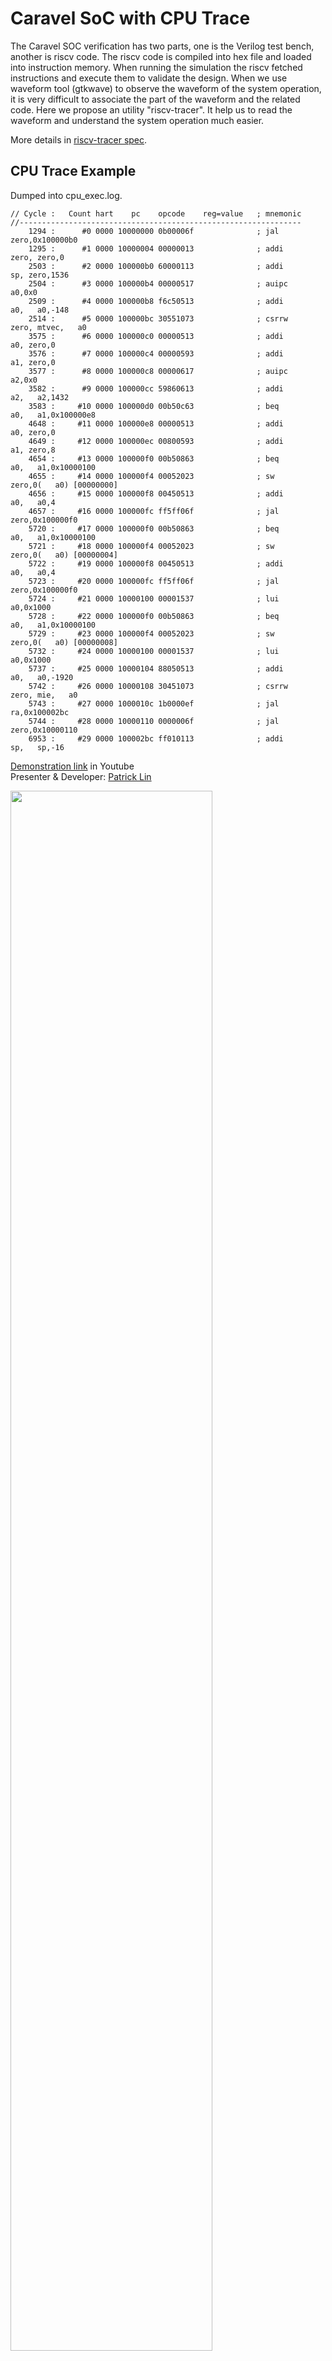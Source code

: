 # Caravel SoC with CPU Trace
The Caravel SOC verification has two parts, one is the Verilog test bench, another is riscv code. The riscv code is compiled into hex file and loaded into instruction memory. When running the simulation the riscv fetched instructions and execute them to validate the design. When we use waveform tool (gtkwave) to observe the waveform of the system operation, it is very difficult to associate the part of the waveform  and the related code. Here we propose an utility "riscv-tracer". It help us to read the waveform and understand the system operation much easier.

More details in [riscv-tracer spec](https://github.com/bol-edu/caravel-soc/files/11247594/riscv-tracer.pdf).

## CPU Trace Example
Dumped into cpu_exec.log.

    // Cycle :   Count hart    pc    opcode    reg=value   ; mnemonic
    //---------------------------------------------------------------
        1294 :      #0 0000 10000000 0b00006f              ; jal      zero,0x100000b0
        1295 :      #1 0000 10000004 00000013              ; addi     zero, zero,0
        2503 :      #2 0000 100000b0 60000113              ; addi       sp, zero,1536
        2504 :      #3 0000 100000b4 00000517              ; auipc      a0,0x0
        2509 :      #4 0000 100000b8 f6c50513              ; addi       a0,   a0,-148
        2514 :      #5 0000 100000bc 30551073              ; csrrw    zero, mtvec,   a0
        3575 :      #6 0000 100000c0 00000513              ; addi       a0, zero,0
        3576 :      #7 0000 100000c4 00000593              ; addi       a1, zero,0
        3577 :      #8 0000 100000c8 00000617              ; auipc      a2,0x0
        3582 :      #9 0000 100000cc 59860613              ; addi       a2,   a2,1432
        3583 :     #10 0000 100000d0 00b50c63              ; beq        a0,   a1,0x100000e8
        4648 :     #11 0000 100000e8 00000513              ; addi       a0, zero,0
        4649 :     #12 0000 100000ec 00800593              ; addi       a1, zero,8
        4654 :     #13 0000 100000f0 00b50863              ; beq        a0,   a1,0x10000100
        4655 :     #14 0000 100000f4 00052023              ; sw       zero,0(   a0) [00000000]
        4656 :     #15 0000 100000f8 00450513              ; addi       a0,   a0,4
        4657 :     #16 0000 100000fc ff5ff06f              ; jal      zero,0x100000f0
        5720 :     #17 0000 100000f0 00b50863              ; beq        a0,   a1,0x10000100
        5721 :     #18 0000 100000f4 00052023              ; sw       zero,0(   a0) [00000004]
        5722 :     #19 0000 100000f8 00450513              ; addi       a0,   a0,4
        5723 :     #20 0000 100000fc ff5ff06f              ; jal      zero,0x100000f0
        5724 :     #21 0000 10000100 00001537              ; lui        a0,0x1000
        5728 :     #22 0000 100000f0 00b50863              ; beq        a0,   a1,0x10000100
        5729 :     #23 0000 100000f4 00052023              ; sw       zero,0(   a0) [00000008]
        5732 :     #24 0000 10000100 00001537              ; lui        a0,0x1000
        5737 :     #25 0000 10000104 88050513              ; addi       a0,   a0,-1920
        5742 :     #26 0000 10000108 30451073              ; csrrw    zero, mie,   a0
        5743 :     #27 0000 1000010c 1b0000ef              ; jal        ra,0x100002bc
        5744 :     #28 0000 10000110 0000006f              ; jal      zero,0x10000110
        6953 :     #29 0000 100002bc ff010113              ; addi       sp,   sp,-16

[Demonstration link](https://www.youtube.com/watch?v=tQr13wYYrgw#t=101m18s) in Youtube  
Presenter & Developer: [Patrick Lin](https://github.com/patrick-lin-git)  

<img src="https://user-images.githubusercontent.com/11850122/232430620-f8f27f4a-f806-4e75-917f-5f064c78f403.png" width=80%>

## Toolchain Prerequisites
* [Ubuntu 20.04+](https://releases.ubuntu.com/focal/)
* [RISC-V GCC Toolchains rv32i-4.0.0](https://github.com/stnolting/riscv-gcc-prebuilt)
* [Icarus Verilog v13](https://github.com/steveicarus/iverilog)
* [GTKWave v3.3.103](https://gtkwave.sourceforge.net/)

## Install Icarus Verilog v13 from Source Compiling

    $ sudo apt update
    $ sudo apt install git autoconf gperf make build-essential g++ flex bison -y
    $ git clone https://github.com/steveicarus/iverilog
    $ cd iverilog/
    $ sh autoconf.sh
    $ ./configure
    $ make
    $ sudo make install
    $ iverilog -v

validate your [Icarus Verilog v13 installation](https://github.com/bol-edu/caravel-soc/blob/cpu_trace/iverilog_v13_installation.log)

## Setup and Config

    $ sudo apt install gtkwave gcc -y
    $ sudo wget -O /tmp/riscv32-unknown-elf.gcc-12.1.0.tar.gz https://github.com/stnolting/riscv-gcc-prebuilt/releases/download/rv32i-4.0.0/riscv32-unknown-elf.gcc-12.1.0.tar.gz
    $ sudo mkdir /opt/riscv
    $ sudo tar -xzf /tmp/riscv32-unknown-elf.gcc-12.1.0.tar.gz -C /opt/riscv
    $ git clone -b cpu-trace https://github.com/bol-edu/caravel-soc caravel-soc_cpu-trace
    $ cd caravel-soc_cpu-trace/
    $ chmod +x ./testbench/counter_la/run_sim_trace ./testbench/counter_wb/run_sim_trace ./testbench/gcd_la/run_sim_trace
    $ chmod +x ./testbench/counter_la/run_clean ./testbench/counter_wb/run_clean ./testbench/gcd_la/run_clean
    $ echo 'export PATH=$PATH:/opt/riscv/bin' >> ~/.bashrc
    $ source ~/.bashrc

validate your [setup & config](https://github.com/bol-edu/caravel-soc/blob/cpu-trace/setup_config.log)

## Directory Structure

    ├── cvc-pdk                 # SKY130 OpenRAM SRAM Model
    ├── firmware                # Caravel System Firmware Libraries
    ├── rtl                     # Caravel RTL Designs
    │   ├── header              # Headers
    │   ├── soc                 # Boledu Revised SoC
    │   ├── user                # User Project Designs
    ├── testbench               # Caravel Testbenches
    │   ├── counter_la          # Counter with Logic Analyzer Interface
    │   ├── counter_wb          # Counter with Wishbone Interface
    │   └── gcd_la              # GCD with Logic Analyzer Interface
    └── vip                     # Caravel Verification IP

## CPU Trace Testbenches for Custom Designs

* Counter with (LA) logic analyzer interface 
  * 32-bit LA input  
  * 32-bit LA output
  * 16-bit mrpj_io as output
  
 Files for cpu trace simulation:  
 ```
 caravel-soc_cpu-trace/testbench/counter_la/counter_la.c  
 caravel-soc_cpu-trace/testbench/counter_la/counter_la_tb.v  
 caravel-soc_cpu-trace/testbench/counter_la/cpu_trace.v  
 caravel-soc_cpu-trace/testbench/counter_la/dasm.v  
 caravel-soc_cpu-trace/testbench/counter_la/include.rtl.list  
 caravel-soc_cpu-trace/testbench/counter_la/run_sim_trace  
 ```
 ```console
 /caravel-soc_cpu-trace/testbench/counter_la$ ./run_sim_trace  
 Reading counter_la.hex  
 counter_la.hex loaded into memory  
 Memory 5 bytes = 0x6f 0x00 0x00 0x0b 0x13  
 VCD info: dumpfile counter_la.vcd opened for output.  
        0.000ns MSG counter_la_tb, cpu_exec.log generated  
 LA Test 1 started  
 LA Test 2 passed  
 counter_la_tb.v:170: $finish called at 973912500 (1ps)  
 ```
 [cpu_exec.log](https://github.com/bol-edu/caravel-soc/files/11248982/cpu_exec.log)
 
 ```console
 /caravel-soc_cpu-trace/testbench/counter_la$ gtkwave counter_la.vcd
 ```
 <img src="https://user-images.githubusercontent.com/11850122/232455404-f6dff915-4090-41e0-a36f-c153f37ed319.png" width=80%>

* Counter with wishbone interface
  * 32-bit wishbone input  
  * 32-bit wishbone output
  * 16-bit mrpj_io as output
  
 Files for cpu trace simulation:  
 ```  
 caravel-soc_cpu-trace/testbench/counter_wb/counter_wb.c  
 caravel-soc_cpu-trace/testbench/counter_wb/counter_wb_tb.v  
 caravel-soc_cpu-trace/testbench/counter_wb/cpu_trace.v  
 caravel-soc_cpu-trace/testbench/counter_wb/dasm.v  
 caravel-soc_cpu-trace/testbench/counter_wb/include.rtl.list  
 caravel-soc_cpu-trace/testbench/counter_wb/run_sim_trace  
 ``` 
 [Note: iVerilog v13 has a unknown issue invoking simulation hang at [counter_wb.c:85](https://github.com/bol-edu/caravel-soc/blob/cpu-trace/testbench/counter_wb/counter_wb.c). We comment out it without changing major testbench behavior.]  
 
 ```console 
 caravel-soc_cpu-trace/testbench/counter_wb$ ./run_sim_trace  
 Reading counter_wb.hex  
 counter_wb.hex loaded into memory  
 Memory 5 bytes = 0x6f 0x00 0x00 0x0b 0x13  
 VCD info: dumpfile counter_wb.vcd opened for output.  
        0.000ns MSG counter_wb_tb, cpu_exec.log generated  
 Monitor: MPRJ-Logic WB Started  
 Monitor: Mega-Project WB (RTL) Passed  
 counter_wb_tb.v:169: $finish called at 555412500 (1ps)
 ```
 [cpu_exec.log](https://github.com/bol-edu/caravel-soc/files/11249000/cpu_exec.log)

 ```console
 caravel-soc_cpu-trace/testbench/counter_wb$ gtkwave counter_wb.vcd
 ```
 <img src="https://user-images.githubusercontent.com/11850122/232457284-40285da7-464b-446c-a4d8-50d94c109431.png" width=80%>
 
* GCD with (LA) logic analyzer interface
  * 32-bit x 2 LA input  
  * 32-bit LA output
  * 16-bit mrpj_io as output
  
 Files for cpu trace simulation:  
 ```
 caravel-soc_cpu-trace/testbench/gcd_la/gcd_la.c  
 caravel-soc_cpu-trace/testbench/gcd_la/gcd_la_tb.v  
 caravel-soc_cpu-trace/testbench/gcd_la/cpu_trace.v  
 caravel-soc_cpu-trace/testbench/gcd_la/dasm.v  
 caravel-soc_cpu-trace/testbench/gcd_la/include.rtl.list  
 caravel-soc_cpu-trace/testbench/gcd_la/run_sim_trace  
 ```
 ```console 
 caravel-soc_cpu-trace/testbench/gcd_la$ ./run_sim_trace  
 Reading gcd_la.hex  
 gcd_la.hex loaded into memory  
 Memory 5 bytes = 0x6f 0x00 0x00 0x0b 0x13  
 VCD info: dumpfile gcd_la.vcd opened for output.  
        0.000ns MSG gcd_la_tb, cpu_exec.log generated  
 LA Test seq_gcd(10312050, 29460792)=138 started  
 LA Test seq_gcd(10312050, 29460792)=138 passed  
 LA Test seq_gcd(1993627629, 1177417612)=7 started  
 LA Test seq_gcd(1993627629, 1177417612)=7 passed  
 LA Test seq_gcd(2097015289, 3812041926)=1 started  
 LA Test seq_gcd(2097015289, 3812041926)=1 passed  
 LA Test seq_gcd(1924134885, 3151131255)=135 started  
 LA Test seq_gcd(1924134885, 3151131255)=135 passed  
 LA Test seq_gcd(992211318, 512609597)=1 started  
 LA Test seq_gcd(992211318, 512609597)=1 passed  
 gcd_la_tb.v:189: $finish called at 2568362500 (1ps)  
 ```
 [cpu_exec.log](https://github.com/bol-edu/caravel-soc/files/11249070/cpu_exec.log)

 ```console
 caravel-soc_cpu-trace/testbench/gcd_la$ gtkwave gcd_la.vcd 
 ```
 <img src="https://user-images.githubusercontent.com/11850122/232460714-f617dddd-719f-4faa-b32d-ec232426c331.png" width=80%>
 
## Toolchain Reference Manuals
* [Documentation for Icarus Verilog](https://steveicarus.github.io/iverilog/)
* [GTKWave 3.3 Wave Analyzer User's Guide](https://gtkwave.sourceforge.net/gtkwave.pdf)
